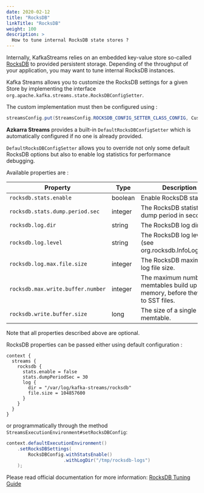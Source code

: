 ```yaml
---
date: 2020-02-12
title: "RocksDB"
linkTitle: "RocksDB"
weight: 100
description: >
  How to tune internal RocksDB state stores ?
---
```


Internally, KafkaStreams relies on an embedded key-value store so-called [RocksDB](https://rocksdb.org/) to provided persistent storage.
Depending of the throughput of your application, you may want to tune internal RocksDB instances.

Kafka Streams allows you to customize the RocksDB settings for a given Store by implementing the interface `org.apache.kafka.streams.state.RocksDBConfigSetter`.

The custom implementation must then be configured using : 

```java
streamsConfig.put(StreamsConfig.ROCKSDB_CONFIG_SETTER_CLASS_CONFIG, CustomRocksDBConfig.class)
```

**Azkarra Streams** provides a built-in `DefaultRocksDBConfigSetter` which is automatically configured if no one is already provided.

`DefaultRocksDBConfigSetter` allows you to override not only some default RocksDB options but also to enable log statistics for performance debugging.

Available properties are : 

| Property                            | Type    | Description                                     |
|-------------------------------------|---------|-------------------------------------------------|
|  `rocksdb.stats.enable`             | boolean | Enable RocksDB statistics                               |
|  `rocksdb.stats.dump.period.sec`    | integer | The RocksDB statistics dump period in seconds.          |
|  `rocksdb.log.dir`                  | string  | The RocksDB log directory                               |
|  `rocksdb.log.level`                | string  | The RocksDB log level (see org.rocksdb.InfoLogLevel).   |
|  `rocksdb.log.max.file.size`        | integer | The RocksDB maximum log file size.                      |
|  `rocksdb.max.write.buffer.number`  | integer | The maximum number of memtables build up in memory, before they flush to SST files.          |
|  `rocksdb.write.buffer.size`        | long    | The size of a single memtable.                          |

Note that all properties described above are optional.


RocksDB properties can be passed either using default configuration :

```
context {
  streams {
    rocksdb {
      stats.enable = false
      stats.dumpPeriodSec = 30
      log {
        dir = "/var/log/kafka-streams/rocksdb"
        file.size = 104857600
      }
    }
  }
}
```

or programmatically through the method `StreamsExecutionEnvironment#setRocksDBConfig`:

```java
context.defaultExecutionEnvironment()
    .setRocksDBSettings(
        RocksDBConfig.withStatsEnable()
                     .withLogDir("/tmp/rocksdb-logs")
    );
```

Please read official documentation for more information: [RocksDB Tuning Guide](https://github.com/facebook/rocksdb/wiki/RocksDB-Tuning-Guide)